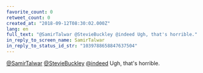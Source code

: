 ```yaml
---
favorite_count: 0
retweet_count: 0
created_at: "2018-09-12T08:30:02.000Z"
lang: en
full_text: "@SamirTalwar @StevieBuckley @indeed Ugh, that's horrible."
in_reply_to_screen_name: SamirTalwar
in_reply_to_status_id_str: "1039788658847637504"
---
```


[@SamirTalwar](https://twitter.com/SamirTalwar)
[@StevieBuckley](https://twitter.com/StevieBuckley)
[@indeed](https://twitter.com/indeed) Ugh, that's horrible.
